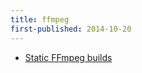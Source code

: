 ```yaml
---
title: ffmpeg
first-published: 2014-10-20
---
```


*   [Static FFmpeg builds](http://ffmpeg.gusari.org/static/)
